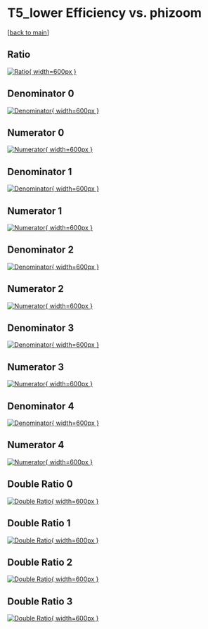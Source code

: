 # T5_lower Efficiency vs. phizoom

[[back to main](./)]



## Ratio

[![Ratio](../mtv/var/T5_lower_base_321_-1_eff_phizoom.png){ width=600px }](../mtv/var/T5_lower_base_321_-1_eff_phizoom.pdf)

## Denominator 0

[![Denominator](../mtv/den/T5_lower_base_321_-1_eff_phizoom_den0.png){ width=600px }](../mtv/den/T5_lower_base_321_-1_eff_phizoom_den0.pdf)

## Numerator 0

[![Numerator](../mtv/num/T5_lower_base_321_-1_eff_phizoom_num0.png){ width=600px }](../mtv/num/T5_lower_base_321_-1_eff_phizoom_num0.pdf)

## Denominator 1

[![Denominator](../mtv/den/T5_lower_base_321_-1_eff_phizoom_den1.png){ width=600px }](../mtv/den/T5_lower_base_321_-1_eff_phizoom_den1.pdf)

## Numerator 1

[![Numerator](../mtv/num/T5_lower_base_321_-1_eff_phizoom_num1.png){ width=600px }](../mtv/num/T5_lower_base_321_-1_eff_phizoom_num1.pdf)

## Denominator 2

[![Denominator](../mtv/den/T5_lower_base_321_-1_eff_phizoom_den2.png){ width=600px }](../mtv/den/T5_lower_base_321_-1_eff_phizoom_den2.pdf)

## Numerator 2

[![Numerator](../mtv/num/T5_lower_base_321_-1_eff_phizoom_num2.png){ width=600px }](../mtv/num/T5_lower_base_321_-1_eff_phizoom_num2.pdf)

## Denominator 3

[![Denominator](../mtv/den/T5_lower_base_321_-1_eff_phizoom_den3.png){ width=600px }](../mtv/den/T5_lower_base_321_-1_eff_phizoom_den3.pdf)

## Numerator 3

[![Numerator](../mtv/num/T5_lower_base_321_-1_eff_phizoom_num3.png){ width=600px }](../mtv/num/T5_lower_base_321_-1_eff_phizoom_num3.pdf)

## Denominator 4

[![Denominator](../mtv/den/T5_lower_base_321_-1_eff_phizoom_den4.png){ width=600px }](../mtv/den/T5_lower_base_321_-1_eff_phizoom_den4.pdf)

## Numerator 4

[![Numerator](../mtv/num/T5_lower_base_321_-1_eff_phizoom_num4.png){ width=600px }](../mtv/num/T5_lower_base_321_-1_eff_phizoom_num4.pdf)

## Double Ratio 0

[![Double Ratio](../mtv/ratio/T5_lower_base_321_-1_eff_phizoom_ratio0.png){ width=600px }](../mtv/ratio/T5_lower_base_321_-1_eff_phizoom_ratio0.pdf)

## Double Ratio 1

[![Double Ratio](../mtv/ratio/T5_lower_base_321_-1_eff_phizoom_ratio1.png){ width=600px }](../mtv/ratio/T5_lower_base_321_-1_eff_phizoom_ratio1.pdf)

## Double Ratio 2

[![Double Ratio](../mtv/ratio/T5_lower_base_321_-1_eff_phizoom_ratio2.png){ width=600px }](../mtv/ratio/T5_lower_base_321_-1_eff_phizoom_ratio2.pdf)

## Double Ratio 3

[![Double Ratio](../mtv/ratio/T5_lower_base_321_-1_eff_phizoom_ratio3.png){ width=600px }](../mtv/ratio/T5_lower_base_321_-1_eff_phizoom_ratio3.pdf)


